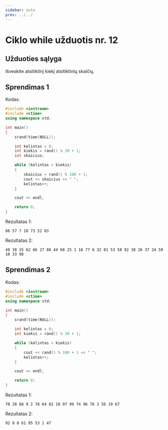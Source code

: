 ```yaml
---
sidebar: auto
prev: ../../
---
```


# Ciklo while užduotis nr. 12

## Užduoties sąlyga

Išveskite atsitiktinį kiekį atsitiktinių skaičių.

## Sprendimas 1

Kodas:

```cpp
#include <iostream>
#include <ctime>
using namespace std;

int main()
{
	srand(time(NULL));

	int kelintas = 0;
	int kiekis = rand() % 30 + 1;
	int skaicius;

	while (kelintas < kiekis)
	{
		skaicius = rand() % 100 + 1;
		cout << skaicius << " ";
		kelintas++;
	}

	cout << endl;

	return 0;
}
```

Rezultatas 1:

```
86 57 7 10 73 52 83
```

Rezultatas 2:

```
40 38 15 62 66 27 88 44 68 25 1 16 77 6 32 81 53 58 92 38 26 37 24 59 10 33 98
```

## Sprendimas 2

Kodas:

```cpp
#include <iostream>
#include <ctime>
using namespace std;

int main()
{
	srand(time(NULL));

	int kelintas = 0;
	int kiekis = rand() % 30 + 1;

	while (kelintas < kiekis)
	{
		cout << rand() % 100 + 1 << " ";
		kelintas++;
	}

	cout << endl;

	return 0;
}
```

Rezultatas 1:

```
70 28 68 9 2 78 64 82 10 97 99 74 96 76 3 56 19 67
```

Rezultatas 2:

```
92 9 8 61 95 53 1 47
```
